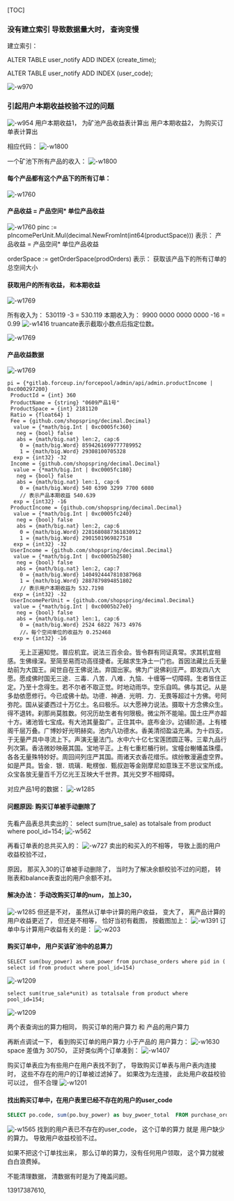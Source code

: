  [TOC]

### 没有建立索引 导致数据量大时， 查询变慢
建立索引：

ALTER TABLE user_notify ADD INDEX (create_time);

ALTER TABLE user_notify ADD INDEX (user_code);

![-w970](media/16170862895508.jpg)
 
### 引起用户本期收益校验不过的问题 
![-w954](media/16009319437120.jpg)
用户本期收益1， 为矿池产品收益表计算出
用户本期收益2， 为购买订单表计算出

相应代码：
![-w1800](media/16009321969357.jpg)


一个矿池下所有产品的收入：
![-w1800](media/16009326606174.jpg)

#### 每个产品都有这个产品下的所有订单：
![-w1760](media/16009367051124.jpg)



####  产品收益 = 产品空间* 单位产品收益
![-w1760](media/16009369316040.jpg)
pinc := pIncomePerUnit.Mul(decimal.NewFromInt(int64(productSpace)))
表示： 产品收益 = 产品空间* 单位产品收益

orderSpace := getOrderSpace(prodOrders) 
表示： 获取该产品下的所有订单的总空间大小


#### 获取用户的所有收益， 和本期收益
![-w1769](media/16009384675502.jpg)

所有收入为： 530119 -3 = 530.119
本期收入为： 9900 0000 0000 0000 -16 = 0.99 
![-w1416](media/16009376756937.jpg)
truancate表示截取小数点后指定位数。 

![-w1769](media/16009379646423.jpg)

#### 产品收益数据
![-w1769](media/16009405189926.jpg)


```
pi = {*gitlab.forceup.in/forcepool/admin/api/admin.productIncome | 0xc000297200} 
 ProductId = {int} 360
 ProductName = {string} "0609产品1号"
 ProductSpace = {int} 2181120
 Ratio = {float64} 1
 Fee = {github.com/shopspring/decimal.Decimal} 
  value = {*math/big.Int | 0xc0005fc360} 
   neg = {bool} false
   abs = {math/big.nat} len:2, cap:6
    0 = {math/big.Word} 8594261699777789952
    1 = {math/big.Word} 29308100705328
  exp = {int32} -32
 Income = {github.com/shopspring/decimal.Decimal} 
  value = {*math/big.Int | 0xc0005fc180} 
   neg = {bool} false
   abs = {math/big.nat} len:1, cap:6
    0 = {math/big.Word} 540 6390 3299 7700 6080   
    // 表示产品本期收益 540.639 
  exp = {int32} -16
 ProductIncome = {github.com/shopspring/decimal.Decimal} 
  value = {*math/big.Int | 0xc0005fc240} 
   neg = {bool} false
   abs = {math/big.nat} len:2, cap:6
    0 = {math/big.Word} 2281680887361830912
    1 = {math/big.Word} 2901501969827518
  exp = {int32} -32
 UserIncome = {github.com/shopspring/decimal.Decimal} 
  value = {*math/big.Int | 0xc0005b2580} 
   neg = {bool} false
   abs = {math/big.nat} len:2, cap:7
    0 = {math/big.Word} 1404924447810387968
    1 = {math/big.Word} 2887879894851802
    // 表示用户本期收益为 532.7198
  exp = {int32} -32
 UserIncomePerUnit = {github.com/shopspring/decimal.Decimal} 
  value = {*math/big.Int | 0xc0005b27e0} 
   neg = {bool} false
   abs = {math/big.nat} len:1, cap:6
    0 = {math/big.Word} 2524 6822 7673 4976
    //。每个空间单位的收益为 0.252468 
  exp = {int32} -16
```



　　无上正遍知觉。普应机宜。说法三百余会。皆令群有同证真常。求其机宜相感。生佛缘深。至简至易而功高径捷者。无越求生净土一门也。首因法藏比丘无量劫前为大国王。闻世自在王佛说法。弃国出家。佛为广说佛刹庄严。即发四八大愿。愿成佛时国无三途．三毒．八苦．八难．九恼．十缠等一切障碍。生者皆住正定。乃至十念得生。若不尔者不取正觉。时地动雨华。空乐自鸣。佛与其记。从是多劫依愿修行。今已成佛十劫。功德．神通．光明．力．无畏等超过十方佛。号阿弥陀。国从娑婆西过十万亿土。名曰极乐。以大愿神力说法。摄取十方念佛众生。得不退转。刹那尚莫胜数。何况历劫生者有何限极。微尘所不能喻。国土庄严亦超十方。诸池皆七宝成。有大池其量盈广。正住其中。底布金沙。边铺阶道。上有楼阁千层万叠。广博妙好光明赫奕。池内八功德水。香美清彻盈溢充满。为十四支。于无量严具中寻流上下。声演无量法门。水中六十亿七宝莲团圆正等。三辈九品行列次第。香洁微妙映蔽其国。宝地平正。上有七重栏楯行树。宝幢台榭幡盖珠缨。各各无量殊特妙好。周回间列庄严其国。雨诸天衣香花缯乐。缤纷散漫遍虚空界。如是严具。皆金．银．琉璃．毗楞伽．甄叔迦等金刚摩尼如意珠王不思议宝所成。众宝各放无量百千万亿光王互映大千世界。其光交罗不相障碍。


对应产品1号的数据：
![-w1285](media/16009406832985.jpg)


#### 问题原因: 购买订单被手动删除了
先看产品表总共卖出的：
select sum(true_sale) as totalsale from product where pool_id=154;
![-w562](media/16009521326016.jpg)

再看订单表的总共买入的：
![-w727](media/16009522199367.jpg)
卖出的和买入的不相等， 导致上面的用户收益校验不过，

原因， 那买入30的订单被手动删除了， 当时为了解决余额校验不过的问题， 转账表和balance表查出的用户余额不对。 

####  解决办法： 手动改购买订单的num， 加上30， 
![-w1285](media/16009519952931.jpg)
但还是不对， 虽然从订单中计算的用户收益， 变大了， 离产品计算的用户收益更近了， 但还是不相等， 恰好当初有截图， 按截图加上： 
![-w1391](media/16009972769957.jpg)
订单中与计算用户收益有关的是： 
![-w203](media/16009978195269.jpg)


####   购买订单中， 用户买该矿池中的总算力
```
SELECT sum(buy_power) as sum_power from purchase_orders where pid in ( select id from product where pool_id=154)
```
![-w1209](media/16010180005255.jpg)

```
select sum(true_sale*unit) as totalsale from product where pool_id=154;
```
![-w1209](media/16010187634773.jpg)

两个表查询出的算力相同， 购买订单的用户算力 和 产品的用户算力

再断点调试一下， 看到购买订单的用户算力  小于产品的 用户算力： 
![-w1630](media/16010224904115.jpg)
space 差值为 30750， 正好类似两个订单凑到：
![-w1407](media/16010249810691.jpg)
 
 购买订单表应为有些用户在用户表找不到了， 导致购买订单表与用户表内连接时， 这些不存在的用户的订单被过滤掉了。 
 如果改为左连接， 此处用户收益校验可以过， 但不合理
 ![-w1201](media/16010257924998.jpg)
 
 
#### 找出购买订单中，在用户表里已经不存在的用户的user_code

 ```sql
 SELECT po.code, sum(po.buy_power) as buy_pwoer_total  FROM purchase_orders po left join user u on po.code = u.code WHERE (po.order_type = 4 and po.pid in (  SELECT id from product where pool_id=154 )  and po.code not in (SELECT po.code  FROM purchase_orders po inner join user u on po.code = u.code WHERE (po.order_type = 4 and po.pid in (  SELECT id from product where pool_id=154 )) ))  
 ```
 
 ![-w1565](media/16010266818718.jpg)
找到的用户表已不存在的user_code， 这个订单的算力 就是 用户缺少的算力。 导致用户收益校验不过。 

如果不把这个订单找出来， 那么订单的算力，没有任何用户领取， 这个算力就被白白浪费掉。 


不能清理数据， 清数据有时是为了掩盖问题。 



13917387610,

